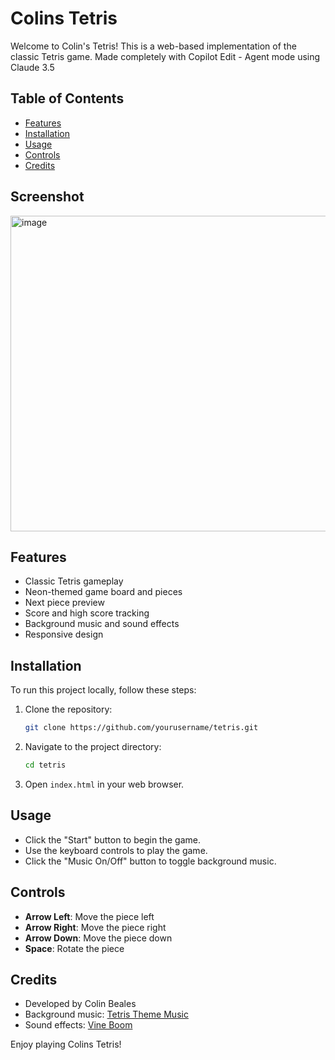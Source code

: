 # Colins Tetris

Welcome to Colin's Tetris! This is a web-based implementation of the classic Tetris game.
Made completely with Copilot Edit - Agent mode using Claude 3.5

## Table of Contents

- [Features](#features)
- [Installation](#installation)
- [Usage](#usage)
- [Controls](#controls)
- [Credits](#credits)

## Screenshot

<img width="505" alt="image" src="https://github.com/user-attachments/assets/838e96fe-615c-4f51-9a37-c5f7810c29c1" />

## Features

- Classic Tetris gameplay
- Neon-themed game board and pieces
- Next piece preview
- Score and high score tracking
- Background music and sound effects
- Responsive design

## Installation

To run this project locally, follow these steps:

1. Clone the repository:
    ```sh
    git clone https://github.com/yourusername/tetris.git
    ```
2. Navigate to the project directory:
    ```sh
    cd tetris
    ```
3. Open `index.html` in your web browser.

## Usage

- Click the "Start" button to begin the game.
- Use the keyboard controls to play the game.
- Click the "Music On/Off" button to toggle background music.

## Controls

- **Arrow Left**: Move the piece left
- **Arrow Right**: Move the piece right
- **Arrow Down**: Move the piece down
- **Space**: Rotate the piece

## Credits

- Developed by Colin Beales
- Background music: [Tetris Theme Music](https://ia802905.us.archive.org/11/items/TetrisThemeMusic/Tetris.ogg)
- Sound effects: [Vine Boom](https://www.myinstants.com/media/sounds/vine-boom.mp3)

Enjoy playing Colins Tetris!
